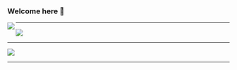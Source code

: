 ### Welcome here 👋

<!--
**djkormo/djkormo** is a ✨ _special_ ✨ repository because its `README.md` (this file) appears on your GitHub profile.

Here are some ideas to get you started:

- 🔭 I’m currently working on ...
- 🌱 I’m currently learning ...
- 👯 I’m looking to collaborate on ...
- 🤔 I’m looking for help with ...
- 💬 Ask me about ...
- 📫 How to reach me: ...
- 😄 Pronouns: ...
- ⚡ Fun fact: ...
-->

<img align="left" src="https://github-readme-streak-stats.herokuapp.com/?user=djkormo&theme=dark" />  
<hr>
<img src="https://github-readme-stats.vercel.app/api?username=djkormo&show_icons=true&count_private=true&theme=gruvbox" />
<hr>
<img src="https://github-readme-stats.vercel.app/api/top-langs/?username=djkormo&count_private=true&theme=gruvbox" />
<hr>





